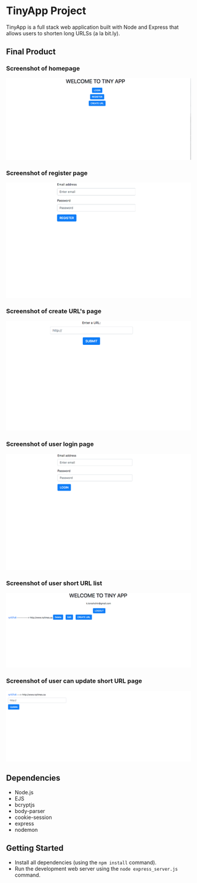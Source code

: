 # TinyApp Project

TinyApp is a full stack web application built with Node and Express that allows users to shorten long URLSs (a la bit.ly).

## Final Product

### Screenshot of homepage
!["Screenshot of homepage"](https://github.com/ktoroshchin/tinyApp-2.0/blob/master/docs/homepage.png)
### Screenshot of register page
!["Screenshot of register page"](https://github.com/ktoroshchin/tinyApp-2.0/blob/master/docs/register_page.png)
### Screenshot of create URL's page
!["Screenshot of create URL's page"](https://github.com/ktoroshchin/tinyApp-2.0/blob/master/docs/create_url.png)
### Screenshot of user login page
!["Screenshot of user login page"](https://github.com/ktoroshchin/tinyApp-2.0/blob/master/docs/user_login.png)
### Screenshot of user short URL list
!["Screenshot of user short URL list"](https://github.com/ktoroshchin/tinyApp-2.0/blob/master/docs/user_short_urls.png)
### Screenshot of user can update short URL page
!["Screenshot of user can update short URL page"](https://github.com/ktoroshchin/tinyApp-2.0/blob/master/docs/user_update_url.png)

## Dependencies

- Node.js
- EJS
- bcryptjs
- body-parser
- cookie-session
- express
- nodemon

## Getting Started

- Install all dependencies (using the `npm install` command).
- Run the development web server using the `node express_server.js` command.

